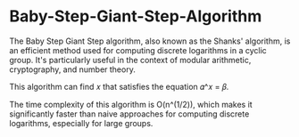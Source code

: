 # Baby-Step-Giant-Step-Algorithm

The Baby Step Giant Step algorithm, also known as the Shanks' algorithm, is an efficient method used for computing discrete logarithms in a cyclic group. It's particularly useful in the context of modular arithmetic, cryptography, and number theory.

This algorithm can find 𝑥 that satisfies the equation 𝛼^𝑥 = 𝛽.

The time complexity of this algorithm is O(n^(1/2)), which makes it significantly faster than naive approaches for computing discrete logarithms, especially for large groups.
